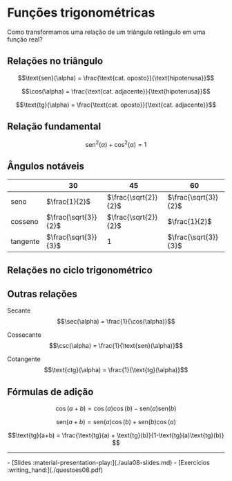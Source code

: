 # Funções trigonométricas

Como transformamos uma relação de um triângulo retângulo em uma função real?

## Relações no triângulo

$$\text{sen}(\alpha) = \frac{\text{cat. oposto}}{\text{hipotenusa}}$$

$$\cos(\alpha) = \frac{\text{cat. adjacente}}{\text{hipotenusa}}$$


$$\text{tg}(\alpha) = \frac{\text{cat. oposto}}{\text{cat. adjacente}}$$

## Relação fundamental

$$\text{sen}^2(\alpha) + \cos^2(\alpha) = 1 $$

## Ângulos notáveis

| |30|45|60|
|-|-|-|-|
|seno | $\frac{1}{2}$ | $\frac{\sqrt{2}}{2}$ | $\frac{\sqrt{3}}{2}$ |
| cosseno | $\frac{\sqrt{3}}{2}$ | $\frac{\sqrt{2}}{2}$ | $\frac{1}{2}$ |
| tangente | $\frac{\sqrt{3}}{3}$ | $1$ | $\frac{\sqrt{3}}{3}$ |

## Relações no ciclo trigonométrico

## Outras relações

Secante $$\sec(\alpha) = \frac{1}{\cos(\alpha)}$$

Cossecante $$\csc(\alpha) = \frac{1}{\text{sen}(\alpha)}$$

Cotangente $$\text{ctg}(\alpha) = \frac{1}{\text{tg}(\alpha)}$$

## Fórmulas de adição 

$$\cos(a+b) = \cos(a)\cos(b) - \text{sen}(a)\text{sen}(b)$$

$$\text{sen}(a+b) = \text{sen}(a)\cos(b) + \text{sen}(b)\cos(a)$$

$$\text{tg}(a+b) = \frac{\text{tg}(a) + \text{tg}(b)}{1-\text{tg}(a)\text{tg}(b)} $$


---

<div class="grid cards" markdown>
 - [Slides :material-presentation-play:](./aula08-slides.md)
 - [Exercícios :writing_hand:](./questoes08.pdf)
</div>
